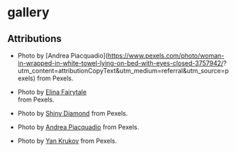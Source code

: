 # gallery

## Attributions

 - Photo by [Andrea Piacquadio](https://www.pexels.com/photo/woman-in-wrapped-in-white-towel-lying-on-bed-with-eyes-closed-3757942/? 
   utm_content=attributionCopyText&utm_medium=referral&utm_source=pexels) from Pexels.

 - Photo by [Elina Fairytale](https://images.pexels.com/photos/3865676/pexels-photo-3865676.jpeg?auto=compress&cs=tinysrgb&dpr=3&h=750&w=1260)  
   from Pexels.

 - Photo by [Shiny Diamond](https://images.pexels.com/photos/3762879/pexels-photo-3762879.jpeg?auto=compress&cs=tinysrgb&dpr=2&h=650&w=940) from 
   Pexels.

 - Photo by [Andrea Piacquadio](https://images.pexels.com/photos/3760262/pexels-photo-3760262.jpeg?auto=compress&cs=tinysrgb&dpr=2&h=650&w=940) 
   from Pexels.

 - Photo by [Yan Krukov](https://images.pexels.com/photos/5793976/pexels-photo-5793976.jpeg?auto=compress&cs=tinysrgb&dpr=3&h=750&w=1260) from Pexels.